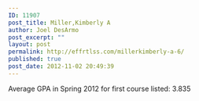 ```yaml
---
ID: 11907
post_title: Miller,Kimberly A
author: Joel DesArmo
post_excerpt: ""
layout: post
permalink: http://effrtlss.com/millerkimberly-a-6/
published: true
post_date: 2012-11-02 20:49:39
---
```

<p>Average GPA in Spring 2012 for first course listed: 3.835</p>